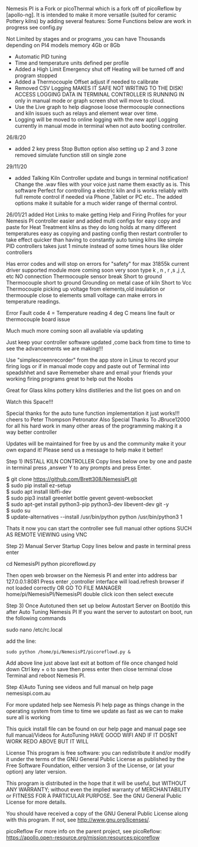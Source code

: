 Nemesis PI is a Fork or picoThermal which is a fork off of picoReflow by [apollo-ng]. It is intended to make it more 
versatile (suited for ceramic Pottery kilns) by adding several features:
Some Functions below are work in progress see config.py

Not Limited by stages and or programs ,you can have Thousands depending on PI4 models memory 4Gb or 8Gb
* Automatic PID tuning
* Time and temperature units defined per profile
* Added a High Limit Emergency shut off     Heating will be turned off and program stopped
* Added a Thermocouple Offset     adjust if needed to calibrate
* Removed CSV Logging MAKES IT SAFE NOT WRITING TO THE DISK! ACCESS LOGGING DATA IN TERMINAL CONTROLLER IS RUNNING IN only in manual mode or graph screen shot       will move to cloud. 
* Use the Live graph to help diagnose loose thermocouple connections and kiln issues such as relays and element wear over time. 
* Logging will be moved to online logging with the new app! Logging currently in manual mode in terminal when not auto booting controller.

26/8/20
* added 2 key press Stop Button option also setting up 2 and 3 zone removed simulate function still on single zone

29/11/20
* added Talking Kiln Controller update and bungs in terminal notification!
Change the .wav files with your voice just name them exactly as is.
This software Perfect for controlling a electric kiln and is works reliably with full remote control if needed via Phone ,Tablet or PC etc.. 
The added options make it suitable for a much wider range of thermal control.

26/01/21 added Hot Links to make getting Help and Firing Profiles for your Nemesis PI controller easier and added multi configs for easy copy and paste for Heat Treatment kilns as they do long holds at many different temperatures easy as copying and pasting config then restart controller to take effect quicker than having to constantly auto tuning kilns like simple PID controllers takes just 1 minute instead of some times hours like older controllers

Has error codes and will stop on errors for "safety" for max 31855k current driver supported module more coming soon very soon type k , n , r ,s ,j ,t, etc
NO connection     Thermocouple sensor break
Short to ground   Thermocouple short to ground     Grounding on metal case of kiln
Short to Vcc      Thermocouple picking up voltage from elements,old insulation or thermoouple close to elements small voltage can make errors in temperature readings.

Error Fault code 4 = Temperature reading 4 deg C means line fault or thermocouple board issue


Much much more coming soon all avaliable via updating 

Just keep your controller software updated ,come back from time to time to see the advancements we are making!!!

Use "simplescreenrecorder" from the app store in Linux to record your firing logs or if in manual mode copy and paste out of Terminal into speadshhet and save
Rememeber share and  email your friends your working firing programs great to help out the Noobs

Great for Glass kilns pottery kilns distilleries and the list goes on and on

Watch this Space!!!

Special thanks for the auto tune function implementation it just works!!!
cheers to 
Peter Thompson
Petronator
Also Special Thanks To JBruce12000 for all his hard work in many other areas of the programming making it a way better controller

Updates will be maintained for free by us and the community make it your own expand it!
Please send us a message to help make it better!

Step 1)
INSTALL KILN CONTROLLER
Copy lines below one by one and paste in terminal press ,answer Y to any prompts and press Enter.

$ git clone https://github.com/Brett308/NemesisPI.git                      
$ sudo pip install ez-setup                               
$ sudo apt install libffi-dev                          
$ sudo pip3 install greenlet bottle gevent gevent-websocket                         
$ sudo apt-get install python3-pip python3-dev libevent-dev git -y                         
$ sudo su                       
$ update-alternatives --install /usr/bin/python python /usr/bin/python3 1                       

Thats it now you can start the controller see full manual other options SUCH AS REMOTE VIEWING using VNC

Step 2)
Manual Server Startup
Copy lines below and paste in terminal press enter 

cd NemesisPI
python picoreflowd.py

Then open web browser on the 
Nemesis PI and enter into address bar 127.0.0.1:8081 Press enter ,controller interface will load.refresh browser if not loaded correctly
OR GO TO FILE MANAGER home/pi/NemesisPI/NemesisPI double click icon then select execute

Step 3)
Once Autotuned then set up below
Autostart Server on Boot(do this after Auto Tuning Nemesis PI
If you want the server to autostart on boot, run the following commands

sudo nano /etc/rc.local

add the line:

`sudo python /home/pi/NemesisPI/picoreflowd.py &`

Add above line just above last exit at bottom of file once changed hold down Ctrl key + o to save then press enter then close terminal close Terminal and reboot Nemesis PI.

Step 4)Auto Tuning see videos and full manual on help page nemesispi.com.au

For more updated help see Nemesis Pi help page as things change in the operating system from time to time we 
update as fast as we can to make sure all is working

This quick install file can be found on our help page and manual page see full manual/Videos for AutoTuning
HAVE GOOD WIFI AND IF IT DOSNT WORK REDO ABOVE BUT IT WILL

License
This program is free software: you can redistribute it and/or modify it under the terms of the GNU General Public License as published by the Free Software Foundation, either version 3 of the License, or (at your option) any later version.

This program is distributed in the hope that it will be useful, but WITHOUT ANY WARRANTY; without even the implied warranty of MERCHANTABILITY or FITNESS FOR A PARTICULAR PURPOSE. See the GNU General Public License for more details.

You should have received a copy of the GNU General Public License along with this program. If not, see http://www.gnu.org/licenses/.

picoReflow
For more info on the parent project, see picoReflow: https://apollo.open-resource.org/mission:resources:picoreflow








